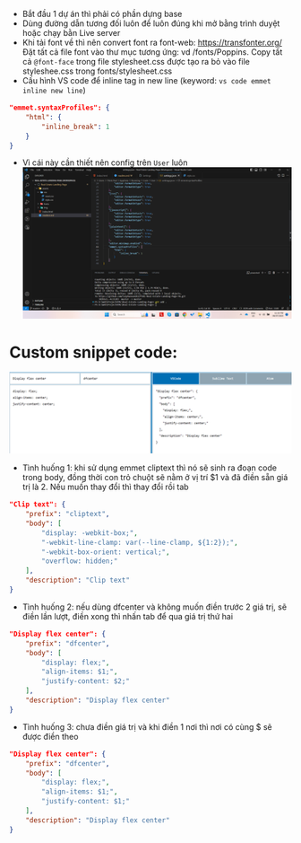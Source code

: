 - Bắt đầu 1 dự án thì phải có phần dựng base
- Dùng đường dẫn tương đối luôn để luôn đúng khi mở bằng trình duyệt hoặc chạy bằn Live server
- Khi tải font về thì nên convert font ra font-web: https://transfonter.org/ 
Đặt tất cả file font vào thư mục tương ứng: vd /fonts/Poppins. Copy tất cả `@font-face` trong file stylesheet.css được tạo ra bỏ vào file styleshee.css trong fonts/stylesheet.css
- Cấu hình VS code để inline tag in new line (keyword: `vs code emmet inline new line`)
```json
"emmet.syntaxProfiles": {
    "html": {
        "inline_break": 1
    }
}
```
+ Vì cái này cần thiết nên config trên `User` luôn
![Alt text](./assets/img-configure/configure-vscode.png)

# Custom snippet code:
![Alt text](./assets/img-configure/custom-snippet.png)
- Tình huống 1: khi sử dụng emmet cliptext thì nó sẽ sinh ra đoạn code trong body, đồng thời con trỏ chuột sẽ nằm ở vị trí $1 và đã điền sẵn giá trị là 2. Nếu muốn thay đổi thì thay đổi rồi tab
```json
"Clip text": {
    "prefix": "cliptext",
    "body": [
        "display: -webkit-box;",
        "-webkit-line-clamp: var(--line-clamp, ${1:2});",
        "-webkit-box-orient: vertical;",
        "overflow: hidden;"
    ],
    "description": "Clip text"
}
```
- Tình huống 2: nếu dùng dfcenter và không muốn điền trước 2 giá trị, sẽ điền lần lượt, điền xong thì nhấn tab để qua giá trị thứ hai
```json
"Display flex center": {
    "prefix": "dfcenter",
    "body": [
        "display: flex;",
        "align-items: $1;",
        "justify-content: $2;"
    ],
    "description": "Display flex center"
}
```
- Tình huống 3: chưa điền giá trị và khi điền 1 nơi thì nơi có cùng $ sẽ được điền theo
```json
"Display flex center": {
    "prefix": "dfcenter",
    "body": [
        "display: flex;",
        "align-items: $1;",
        "justify-content: $1;"
    ],
    "description": "Display flex center"
}
```
